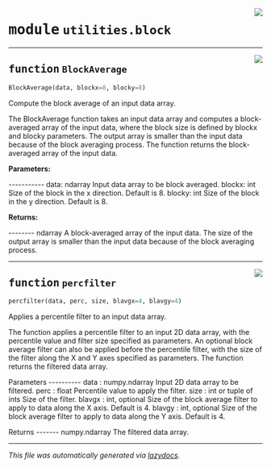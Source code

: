 <!-- markdownlint-disable -->

<a href="https://github.com/Schwarzam/MAR/blob/master/mar/mar/utilities/block.py#L0"><img align="right" style="float:right;" src="https://img.shields.io/badge/-source-cccccc?style=flat-square"></a>

# <kbd>module</kbd> `utilities.block`





---

<a href="https://github.com/Schwarzam/MAR/blob/master/mar/mar/utilities/block.py#L4"><img align="right" style="float:right;" src="https://img.shields.io/badge/-source-cccccc?style=flat-square"></a>

## <kbd>function</kbd> `BlockAverage`

```python
BlockAverage(data, blockx=8, blocky=8)
```

Compute the block average of an input data array.  

The BlockAverage function takes an input data array and computes a block-averaged array of the input data, where the block size is defined by blockx and blocky parameters. The output array is smaller than the input data because of the block averaging process. The function returns the block-averaged array of the input data. 



**Parameters:**
 
----------- data: ndarray  Input data array to be block averaged. blockx: int  Size of the block in the x direction. Default is 8. blocky: int  Size of the block in the y direction. Default is 8. 



**Returns:**
 
-------- ndarray  A block-averaged array of the input data. The size of the output array is smaller than the input data  because of the block averaging process. 


---

<a href="https://github.com/Schwarzam/MAR/blob/master/mar/mar/utilities/block.py#L38"><img align="right" style="float:right;" src="https://img.shields.io/badge/-source-cccccc?style=flat-square"></a>

## <kbd>function</kbd> `percfilter`

```python
percfilter(data, perc, size, blavgx=4, blavgy=4)
```

Applies a percentile filter to an input data array. 

The function applies a percentile filter to an input 2D data array, with the percentile value and filter size specified as parameters. An optional block average filter can also be applied before the percentile filter, with the size of the filter along the X and Y axes specified as parameters. The function returns the filtered data array. 

Parameters 
---------- data : numpy.ndarray  Input 2D data array to be filtered. perc : float  Percentile value to apply the filter. size : int or tuple of ints  Size of the filter. blavgx : int, optional  Size of the block average filter to apply to data along the X axis. Default is 4. blavgy : int, optional  Size of the block average filter to apply to data along the Y axis. Default is 4. 

Returns 
------- numpy.ndarray  The filtered data array. 




---

_This file was automatically generated via [lazydocs](https://github.com/ml-tooling/lazydocs)._
